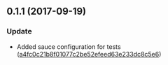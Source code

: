 <a name="0.1.1"></a>
## 0.1.1 (2017-09-19)


### Update

* Added sauce configuration for tests ([a4fc0c21b8f01077c2be52efeed63e233dc8c5e6](https://github.com/advanced-rest-client/arc-request-settings-panel/commit/a4fc0c21b8f01077c2be52efeed63e233dc8c5e6))



